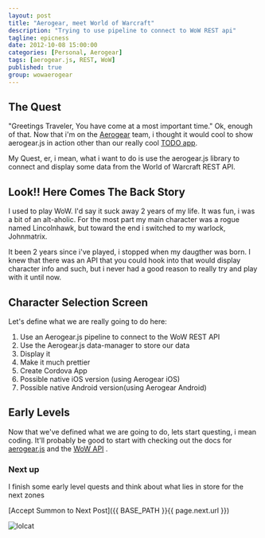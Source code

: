 ```yaml
---
layout: post
title: "Aerogear, meet World of Warcraft"
description: "Trying to use pipeline to connect to WoW REST api"
tagline: epicness
date: 2012-10-08 15:00:00
categories: [Personal, Aerogear]
tags: [aerogear.js, REST, WoW]
published: true
group: wowaerogear
---
```



## The Quest

"Greetings Traveler,  You have come at a most important time." Ok, enough of that.  Now that i'm on the [Aerogear](http://aerogear.org) team, i thought it would cool to show aerogear.js in action other than our really cool [TODO app](https://todo-aerogear.rhcloud.com/).

My Quest, er, i mean, what i want to do is use the aerogear.js library to connect and display some data from the World of Warcraft REST API.

## Look!!  Here Comes The Back Story

I used to play WoW.  I'd say it suck away 2 years of my life.  It was fun,  i was a bit of an alt-aholic.  For the most part my main character was a rogue named Lincolnhawk,  but toward the end i switched to my warlock, Johnmatrix.

It been 2 years since i've played, i stopped when my daugther was born.  I knew that there was an API that you could hook into that would display character info and such, but i never had a good reason to really try and play with it until now.

## Character Selection Screen

Let's define what we are really going to do here:

1. Use an Aerogear.js pipeline to connect to the WoW REST API
2. Use the Aerogear.js data-manager to store our data
3. Display it
4. Make it much prettier
5. Create Cordova App
6. Possible native iOS version (using Aerogear iOS)
7. Possible native Android version(using Aerogear Android)

## Early Levels

Now that we've defined what we are going to do, lets start questing,  i mean coding.  It'll probably be good to start with checking out the docs for [aerogear.js](http://aerogear.org) and the [WoW API](http://blizzard.github.com/api-wow-docs/) .


### Next up

I finish some early level quests and think about what lies in store for the next zones

[Accept Summon to Next Post]({{ BASE_PATH }}{{ page.next.url }})

![lolcat](http://25.media.tumblr.com/tumblr_lq8e68Ftk11r1i7vpo1_250.jpg)


